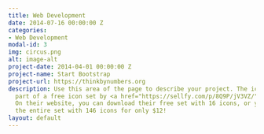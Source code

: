 ```yaml
---
title: Web Development
date: 2014-07-16 00:00:00 Z
categories:
- Web Development
modal-id: 3
img: circus.png
alt: image-alt
project-date: 2014-04-01 00:00:00 Z
project-name: Start Bootstrap
project-url: https://thinkbynumbers.org
description: Use this area of the page to describe your project. The icon above is
  part of a free icon set by <a href="https://sellfy.com/p/8Q9P/jV3VZ/">Flat Icons</a>.
  On their website, you can download their free set with 16 icons, or you can purchase
  the entire set with 146 icons for only $12!
layout: default
---
```


